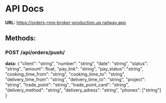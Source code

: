 # API Docs
**URL:** https://orders-rmq-broker-production.up.railway.app
## Methods:
### POST /api/orders/push/
**data:**
{
  "client": "string",
  "number": "string",
  "date": "string",
  "status": "string",
  "amount": float,
  "pay_link": "string",
  "pay_status": "string",
  "cooking_time_from": "string",
  "cooking_time_to": "string",
  "delivery_time_from": "string",
  "delivery_time_to": "string",
  "project": "string",
  "trade_point": "string",
  "trade_point_card": "string",
  "delivery_method": "string",
  "delivery_adress": "string",
  "phones": ["string"]
}
